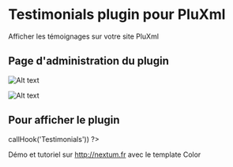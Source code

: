 Testimonials plugin pour PluXml
=========
Afficher les témoignages sur votre site PluXml




Page d'administration du plugin
--------------

![Alt text](http://nextum.fr/page1_testimonials.png.png)

![Alt text](http://nextum.fr/page2_testimonials.png.png)


Pour afficher le plugin
--------------

<?php eval($plxShow->callHook('Testimonials')) ?> 

Démo et tutoriel sur http://nextum.fr  avec le template Color




